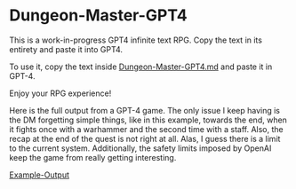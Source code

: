 # Dungeon-Master-GPT4

This is a work-in-progress GPT4 infinite text RPG. Copy the text in its entirety and paste it into GPT4.

To use it, copy the text inside [Dungeon-Master-GPT4.md](https://raw.githubusercontent.com/ZeroOneZero/Dungeon-Master-GPT4/master/Dungeon-Master-GPT4.md) and paste it in GPT-4.

Enjoy your RPG experience!

Here is the full output from a GPT-4 game. The only issue I keep having is the DM forgetting simple things, like in this example, towards the end, when it fights once with a warhammer and the second time with a staff. Also, the recap at the end of the quest is not right at all. Alas, I guess there is a limit to the current system. Additionally, the safety limits imposed by OpenAI keep the game from really getting interesting.

[Example-Output](https://github.com/ZeroOneZero/Dungeon-Master-GPT4/blob/master/GPT-4-Example-Output.md)
